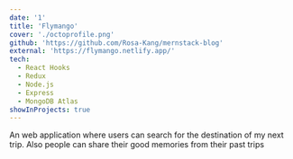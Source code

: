 ```yaml
---
date: '1'
title: 'Flymango'
cover: './octoprofile.png'
github: 'https://github.com/Rosa-Kang/mernstack-blog'
external: 'https://flymango.netlify.app/'
tech:
  - React Hooks
  - Redux
  - Node.js
  - Express
  - MongoDB Atlas
showInProjects: true
---
```


An web application where users can search for the destination of my next trip. Also people can share their good memories from their past trips
